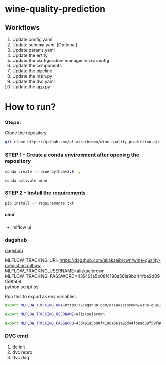 # wine-quality-prediction


## Workflows
1. Update config.yaml
2. Update schema.yaml [Optional]
3. Update params.yaml
4. Update the entity
5. Update the configuration manager in src config
6. Update the components
7. Update the pipeline
8. Update the main.py
9. Update the dvc.yaml
10. Update the app.py

# How to run?
 
### Steps:

Clone the repository

```bash
git clone https://github.com/aliakseibrown/wine-quality-prediction.git
```

### STEP 1 - Create a conda environment after opening the repository

```bash
conda create -n wine python=3.8 -y
```

```bash
conda activate wine
```

### STEP 2 - Install the requirements
```bash
pip install -r requirements.txt
```


##### cmd
- mlflow ui

### dagshub
[dagshub](https://dagshub.com/) 

MLFLOW_TRACKING_URI=https://dagshub.com/aliakseibrown/wine-quality-prediction.mlflow \
MLFLOW_TRACKING_USERNAME=aliakseibrown \
MLFLOW_TRACKING_PASSWORD=435491a5b08f4198a561a9bd44fbe9d89f59fa04 \
python script.py

Run this to export as env variables:

```bash
export MLFLOW_TRACKING_URI=https://dagshub.com/aliakseibrown/wine-quality-prediction.mlflow

export MLFLOW_TRACKING_USERNAME=aliakseibrown

export MLFLOW_TRACKING_PASSWORD=435491a5b08f4198a561a9bd44fbe9d89f59fa04

```

### DVC cmd

1. dc init
2. dvc repro
3. dvc dag
